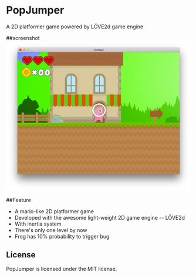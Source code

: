 # PopJumper
A 2D platformer game powered by LÖVE2d game engine

##screenshot
![preview](assets/sample/sample1.png)

##Feature
* A mario-like 2D platformer game
* Developed with the awesome light-weight 2D game engine -- LÖVE2d
* With inertia system
* There's only one level by now
* Frog has 10% probability to trigger bug

## License
PopJumper is licensed under the MIT license.
